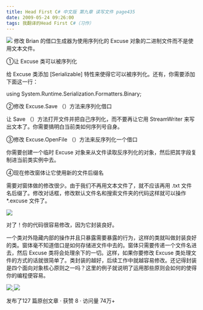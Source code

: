 ```yaml
---
title: Head First C# 中文版 第九章 读写文件 page435
date: 2009-05-24 09:26:00
tags: 我翻译的Head First C#（习作）
---
```

![](http://student.csdn.net/attachment/200905/24/39098_12431284300y7i.jpg) 修改
Brian  的借口生成器为使用序列化的  Excuse  对象的二进制文件而不是使用文本文件。

  

①让  Excuse  类可以被序列化

  

给  Excuse  类添加  [Serializable]  特性来使得它可以被序列化。还有，你需要添加下面这一行：

using System.Runtime.Serialization.Formatters.Binary;

  

②修改  Excuse.Save  （）方法来序列化借口

  

让  Save  （）方法打开文件并把自己序列化，而不要再让它用  StreamWriter  来写出文本了。你需要搞明白当前类如何序列号自身。

  

③修改  Excuse.OpenFile  （）方法来反序列化一个借口

  

你需要创建一个临时  Excuse  对象来从文件读取反序列化的对象，然后把其字段复制进当前类实例中去。

  

④现在修改窗体让它使用新的文件后缀名

  

需要对窗体做的修改很少。由于我们不再用文本文件了，就不应该再用  .txt  文件名后缀了。修改对话框，修改默认文件名和搜索文件夹的代码这样就可以操作
*.excuse  文件了。

  

![](http://student.csdn.net/attachment/200905/24/39098_1243128430fDID.jpg)

对了！你的代码很容易修改，因为它封装良好。

  

一个类对外隐藏内部的操作并且只暴露需要暴露的行为，这样的类就叫做封装良好的类。窗体毫不知道借口是如何存储进文件中去的。窗体只需要传递一个文件名进去，然后
Excuse  类将会处理余下的一切。这样，如果你要修改  Excuse  类处理文件的方式的话就很简单了。类封装的越好，后续工作中就越容易修改。还记得封装
是四个面向对象核心原则之一吗？这里的例子就说明了运用那些原则会如何的使得你的编程便容易。



[ ![](https://profile.csdnimg.cn/5/2/5/3_cuipengfei1)
![](https://g.csdnimg.cn/static/user-reg-year/1x/11.png)
](https://blog.csdn.net/cuipengfei1)



发布了127 篇原创文章  ·  获赞 8  ·  访问量 74万+

